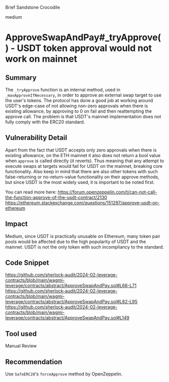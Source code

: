 Brief Sandstone Crocodile

medium

# ApproveSwapAndPay#_tryApprove() - USDT token approval would not work on mainnet

## Summary
The ``_tryApprove`` function is an internal method, used in ``_maxApproveIfNecessary``, in order to approve an external swap target to use the user's tokens. The protocol has done a good job at working around USDT's edge-case of not allowing non-zero approvals when there is existing allowance, by approving to 0 on fail and then reattempting the approve call.
The problem is that USDT's mainnet implementation does not fully comply with the ERC20 standard.

## Vulnerability Detail
Apart from the fact that USDT accepts only zero approvals when there is existing allowance, on the ETH mainnet it also does not return a bool value when ``approve`` is called directly (it reverts). Thus meaning that any attempt to execute swaps at targets would fail for USDT on the mainnet, breaking core functionality.
Also keep in mind that there are also other tokens with such false-returning or no-return-value functionality on their approve methods, but since USDT is the most widely used, it is important to be noted first.

You can read more here:
https://forum.openzeppelin.com/t/can-not-call-the-function-approve-of-the-usdt-contract/2130
https://ethereum.stackexchange.com/questions/151297/approve-usdt-on-ethereum

## Impact
Medium, since USDT is practically unusable on Ethereum, many token pair pools would be affected due to the high popularity of USDT and the mainnet. USDT is not the only token with such incompliancy to the standard.

## Code Snippet
https://github.com/sherlock-audit/2024-02-leverage-contracts/blob/main/wagmi-leverage/contracts/abstract/ApproveSwapAndPay.sol#L66-L71
https://github.com/sherlock-audit/2024-02-leverage-contracts/blob/main/wagmi-leverage/contracts/abstract/ApproveSwapAndPay.sol#L82-L95
https://github.com/sherlock-audit/2024-02-leverage-contracts/blob/main/wagmi-leverage/contracts/abstract/ApproveSwapAndPay.sol#L149

## Tool used

Manual Review

## Recommendation
Use `SafeERC20`'s `forceApprove` method by OpenZeppelin.

